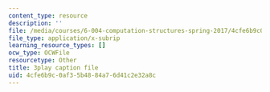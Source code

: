 ```yaml
---
content_type: resource
description: ''
file: /media/courses/6-004-computation-structures-spring-2017/4cfe6b9c0af35b4884a76d41c2e32a8c_RbJV-g9Lob8.vtt
file_type: application/x-subrip
learning_resource_types: []
ocw_type: OCWFile
resourcetype: Other
title: 3play caption file
uid: 4cfe6b9c-0af3-5b48-84a7-6d41c2e32a8c
---
```

